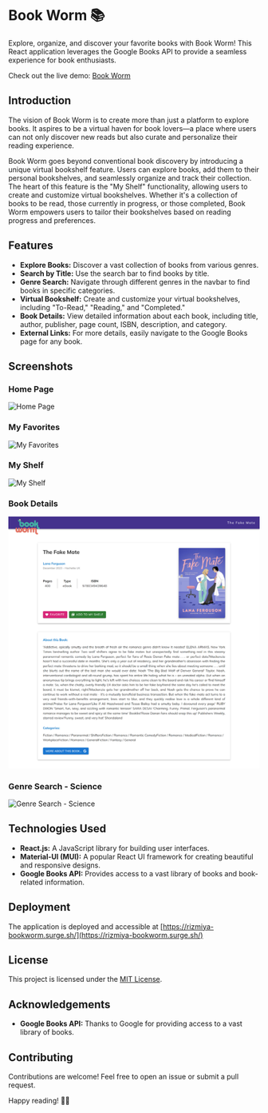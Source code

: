 # Book Worm 📚

Explore, organize, and discover your favorite books with Book Worm! This React application leverages the Google Books API to provide a seamless experience for book enthusiasts.

Check out the live demo: [Book Worm](https://rizmiya-bookworm.surge.sh/)

## Introduction

The vision of Book Worm is to create more than just a platform to explore books. It aspires to be a virtual haven for book lovers—a place where users can not only discover new reads but also curate and personalize their reading experience.

Book Worm goes beyond conventional book discovery by introducing a unique virtual bookshelf feature. Users can explore books, add them to their personal bookshelves, and seamlessly organize and track their collection. The heart of this feature is the "My Shelf" functionality, allowing users to create and customize virtual bookshelves. Whether it's a collection of books to be read, those currently in progress, or those completed, Book Worm empowers users to tailor their bookshelves based on reading progress and preferences.


## Features

- **Explore Books:** Discover a vast collection of books from various genres.
- **Search by Title:** Use the search bar to find books by title.
- **Genre Search:** Navigate through different genres in the navbar to find books in specific categories.
- **Virtual Bookshelf:** Create and customize your virtual bookshelves, including "To-Read," "Reading," and "Completed."
- **Book Details:** View detailed information about each book, including title, author, publisher, page count, ISBN, description, and category.
- **External Links:** For more details, easily navigate to the Google Books page for any book.

## Screenshots

### Home Page
![Home Page](/public/home.png)

### My Favorites
![My Favorites](/public/favorites.png)

### My Shelf
![My Shelf](/public/shelf.png)

### Book Details
![Book Details](/public/details.png)

### Genre Search - Science
![Genre Search - Science](/public/genre-science.png)


## Technologies Used

- **React.js:** A JavaScript library for building user interfaces.
- **Material-UI (MUI):** A popular React UI framework for creating beautiful and responsive designs.
- **Google Books API:** Provides access to a vast library of books and book-related information.

## Deployment

The application is deployed and accessible at [https://rizmiya-bookworm.surge.sh/](https://rizmiya-bookworm.surge.sh/)

## License

This project is licensed under the [MIT License](https://github.com/rizmiya-ameen/book-worm?tab=MIT-1-ov-file).


## Acknowledgements

- **Google Books API:** Thanks to Google for providing access to a vast library of books.

## Contributing

Contributions are welcome! Feel free to open an issue or submit a pull request.

Happy reading! 📖✨
